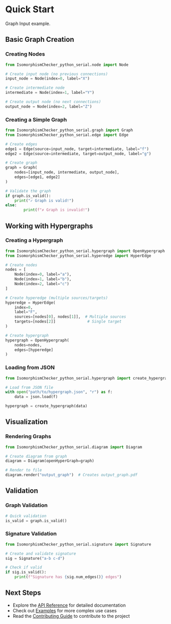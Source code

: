 # Quick Start

Graph Input example.

## Basic Graph Creation

### Creating Nodes

```python
from IsomorphismChecker_python_serial.node import Node

# Create input node (no previous connections)
input_node = Node(index=0, label="X")

# Create intermediate node
intermediate = Node(index=1, label="Y")

# Create output node (no next connections)
output_node = Node(index=2, label="Z")
```

### Creating a Simple Graph

```python
from IsomorphismChecker_python_serial.graph import Graph
from IsomorphismChecker_python_serial.edge import Edge

# Create edges
edge1 = Edge(source=input_node, target=intermediate, label="f")
edge2 = Edge(source=intermediate, target=output_node, label="g")

# Create graph
graph = Graph(
    nodes=[input_node, intermediate, output_node],
    edges=[edge1, edge2]
)

# Validate the graph
if graph.is_valid():
    print("✓ Graph is valid!")
else:
        print(f"✗ Graph is invalid!")
```

## Working with Hypergraphs

### Creating a Hypergraph

```python
from IsomorphismChecker_python_serial.hypergraph import OpenHypergraph
from IsomorphismChecker_python_serial.hyperedge import HyperEdge

# Create nodes
nodes = [
    Node(index=0, label="a"),
    Node(index=1, label="b"),
    Node(index=2, label="c")
]

# Create hyperedge (multiple sources/targets)
hyperedge = HyperEdge(
    index=0,
    label="F",
    sources=[nodes[0], nodes[1]],  # Multiple sources
    targets=[nodes[2]]              # Single target
)

# Create hypergraph
hypergraph = OpenHypergraph(
    nodes=nodes,
    edges=[hyperedge]
)
```

### Loading from JSON

```python
from IsomorphismChecker_python_serial.hypergraph import create_hypergraph

# Load from JSON file
with open("path/to/hypergraph.json", "r") as f:
    data = json.load(f)

hypergraph = create_hypergraph(data)
```

## Visualization

### Rendering Graphs

```python
from IsomorphismChecker_python_serial.diagram import Diagram

# Create diagram from graph
diagram = Diagram(openHyperGraph=graph)

# Render to file
diagram.render("output_graph")  # Creates output_graph.pdf
```

## Validation

### Graph Validation

```python
# Quick validation
is_valid = graph.is_valid()
```

### Signature Validation

```python
from IsomorphismChecker_python_serial.signature import Signature

# Create and validate signature
sig = Signature("a-b c-d")

# Check if valid
if sig.is_valid():
    print(f"Signature has {sig.num_edges()} edges")
```

## Next Steps

- Explore the [API Reference](../api/node.md) for detailed documentation
- Check out [Examples](../examples.md) for more complex use cases
- Read the [Contributing Guide](../contributing.md) to contribute to the project
